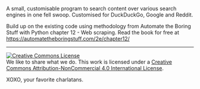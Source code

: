 A small, customisable program to search content over various search engines in one fell swoop.
Customised for DuckDuckGo, Google and Reddit.

Build up on the existing code using methodology from Automate the Boring Stuff with Python chapter 12 - Web scraping.
Read the book for free at https://automatetheboringstuff.com/2e/chapter12/

---
<a rel="license" href="http://creativecommons.org/licenses/by-nc/4.0/"><img alt="Creative Commons License" style="border-width:0" src="https://i.creativecommons.org/l/by-nc/4.0/88x31.png" /></a><br />We like to share what we do. This work is licensed under a <a rel="license" href="http://creativecommons.org/licenses/by-nc/4.0/">Creative Commons Attribution-NonCommercial 4.0 International License</a>.

XOXO, your favorite charlatans.
